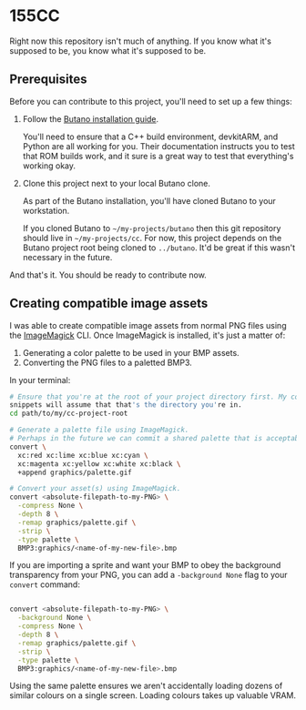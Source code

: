 # 155CC

Right now this repository isn't much of anything. If you know what it's supposed
to be, you know what it's supposed to be.

## Prerequisites

Before you can contribute to this project, you'll need to set up a few things:

1. Follow the [Butano installation guide][1].

   You'll need to ensure that a C++ build environment, devkitARM, and Python are
   all working for you. Their documentation instructs you to test that ROM
   builds work, and it sure is a great way to test that everything's working
   okay.

2. Clone this project next to your local Butano clone.

   As part of the Butano installation, you'll have cloned Butano to your
   workstation.

   If you cloned Butano to `~/my-projects/butano` then this git repository
   should live in `~/my-projects/cc`. For now, this project depends on the
   Butano project root being cloned to `../butano`. It'd be great if this wasn't
   necessary in the future.

And that's it. You should be ready to contribute now.

## Creating compatible image assets

I was able to create compatible image assets from normal PNG files using the
[ImageMagick][2] CLI. Once ImageMagick is installed, it's just a matter of:

  1. Generating a color palette to be used in your BMP assets.
  2. Converting the PNG files to a paletted BMP3.

In your terminal:

```sh
# Ensure that you're at the root of your project directory first. My code
snippets will assume that that's the directory you're in.
cd path/to/my/cc-project-root

# Generate a palette file using ImageMagick.
# Perhaps in the future we can commit a shared palette that is acceptable.
convert \
  xc:red xc:lime xc:blue xc:cyan \
  xc:magenta xc:yellow xc:white xc:black \
  +append graphics/palette.gif

# Convert your asset(s) using ImageMagick.
convert <absolute-filepath-to-my-PNG> \
  -compress None \
  -depth 8 \
  -remap graphics/palette.gif \
  -strip \
  -type palette \
  BMP3:graphics/<name-of-my-new-file>.bmp
```

If you are importing a sprite and want your BMP to obey the background
transparency from your PNG, you can add a `-background None` flag to your
`convert` command:

```sh

convert <absolute-filepath-to-my-PNG> \
  -background None \
  -compress None \
  -depth 8 \
  -remap graphics/palette.gif \
  -strip \
  -type palette \
  BMP3:graphics/<name-of-my-new-file>.bmp
```

Using the same palette ensures we aren't accidentally loading dozens of similar
colours on a single screen. Loading colours takes up valuable VRAM.

[1]: https://gvaliente.github.io/butano/getting_started.html
[2]: https://imagemagick.org/index.php
